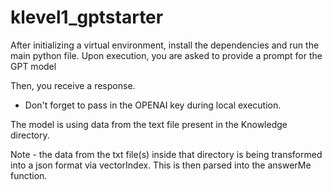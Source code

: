 # klevel1_gptstarter
After initializing a virtual environment, install the dependencies and run the main python file.
Upon execution, you are asked to provide a prompt for the GPT model

Then, you receive a response.
- Don't forget to pass in the OPENAI key during local execution.


The model is using data from the text file present in the Knowledge directory.

Note - the data from the txt file(s) inside that directory is being transformed into a json format via vectorIndex. 
This is then parsed into the answerMe function.

